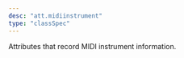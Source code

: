 ```yaml
---
desc: "att.midiinstrument"
type: "classSpec"
---
```


Attributes that record MIDI instrument information.
